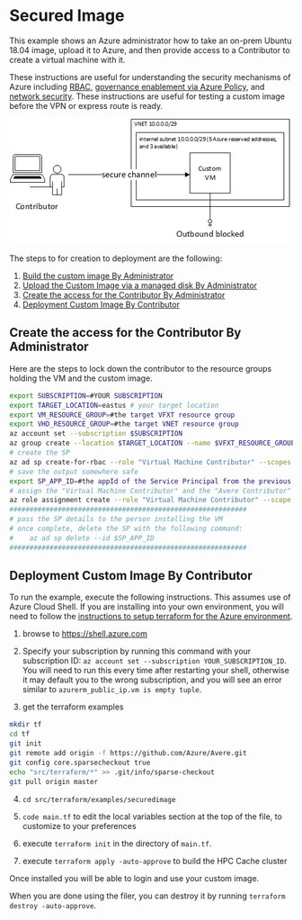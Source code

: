 # Secured Image

This example shows an Azure administrator how to take an on-prem Ubuntu 18.04 image, upload it to Azure, and then provide access to a Contributor to create a virtual machine with it.

These instructions are useful for understanding the security mechanisms of Azure including [RBAC](https://docs.microsoft.com/en-us/azure/role-based-access-control/overview), [governance enablement via Azure Policy](https://azure.microsoft.com/en-us/solutions/governance/), and [network security](https://docs.microsoft.com/en-us/azure/security/fundamentals/network-overview).  These instructions are useful for testing a custom image before the VPN or express route is ready.

![The architecture](architecture.png)

The steps to for creation to deployment are the following:
1. [Build the custom image By Administrator](CreateUploadUbuntu.md#build-the-custom-image-by-administrator)
2. [Upload the Custom Image via a managed disk By Administrator](CreateUploadUbuntu.md#upload-the-custom-image-via-a-managed-disk-by-administrator)
3. [Create the access for the Contributor By Administrator](#create-the-access-for-the-contributor-by-administrator)
4. [Deployment Custom Image By Contributor](#deployment-custom-image-by-contributor)

## Create the access for the Contributor By Administrator

Here are the steps to lock down the contributor to the resource groups holding the VM and the custom image.

```bash
export SUBSCRIPTION=#YOUR SUBSCRIPTION
export TARGET_LOCATION=eastus # your target location
export VM_RESOURCE_GROUP=#the target VFXT resource group
export VHD_RESOURCE_GROUP=#the target VNET resource group
az account set --subscription $SUBSCRIPTION
az group create --location $TARGET_LOCATION --name $VFXT_RESOURCE_GROUP
# create the SP
az ad sp create-for-rbac --role "Virtual Machine Contributor" --scopes /subscriptions/$SUBSCRIPTION/resourceGroups/$VM_RESOURCE_GROUP
# save the output somewhere safe
export SP_APP_ID=#the appId of the Service Principal from the previous command
# assign the "Virtual Machine Contributor" and the "Avere Contributor" to the scope of the VNET resource group
az role assignment create --role "Virtual Machine Contributor" --scope /subscriptions/$SUBSCRIPTION/resourceGroups/$VHD_RESOURCE_GROUP --assignee $SP_APP_ID
###########################################################
# pass the SP details to the person installing the VM
# once complete, delete the SP with the following command:
#    az ad sp delete --id $SP_APP_ID
###########################################################
```

## Deployment Custom Image By Contributor

<!--
TODO - add comments to main.tf
TODO - add "resize" logic for OS disk
-->

To run the example, execute the following instructions.  This assumes use of Azure Cloud Shell.  If you are installing into your own environment, you will need to follow the [instructions to setup terraform for the Azure environment](https://docs.microsoft.com/en-us/azure/terraform/terraform-install-configure).

1. browse to https://shell.azure.com

2. Specify your subscription by running this command with your subscription ID:  ```az account set --subscription YOUR_SUBSCRIPTION_ID```.  You will need to run this every time after restarting your shell, otherwise it may default you to the wrong subscription, and you will see an error similar to `azurerm_public_ip.vm is empty tuple`.

3. get the terraform examples
```bash
mkdir tf
cd tf
git init
git remote add origin -f https://github.com/Azure/Avere.git
git config core.sparsecheckout true
echo "src/terraform/*" >> .git/info/sparse-checkout
git pull origin master
```

4. `cd src/terraform/examples/securedimage`

7. `code main.tf` to edit the local variables section at the top of the file, to customize to your preferences

8. execute `terraform init` in the directory of `main.tf`.

9. execute `terraform apply -auto-approve` to build the HPC Cache cluster

Once installed you will be able to login and use your custom image.

When you are done using the filer, you can destroy it by running `terraform destroy -auto-approve`.